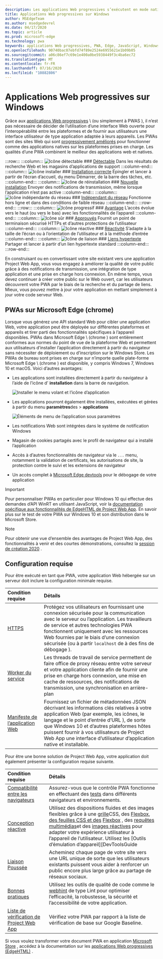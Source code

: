 ```yaml
---
description: Les applications Web progressives s’exécutent en mode natif sur Windows 10.  Voici ce que vous devez savoir en tant que développeur Web.
title: Applications Web progressives sur Windows
author: MSEdgeTeam
ms.author: msedgedevrel
ms.date: 04/17/2020
ms.topic: article
ms.prod: microsoft-edge
ms.technology: pwa
keywords: applications Web progressives, PWA, Edge, JavaScript, Windows, UWP, Microsoft Store
ms.openlocfilehash: 90740bac07ebfd74f89e2524e6955621e1b09b05
ms.sourcegitcommit: a06c86ef7c69e1e400a0be5938449f3c4ba6ec72
ms.translationtype: MT
ms.contentlocale: fr-FR
ms.lasthandoff: 07/16/2020
ms.locfileid: "10882806"
---
```

# Applications Web progressives sur Windows  

Grâce aux [applications Web progressives][MDNApps] \ (ou simplement à PWAS \), il n’est pas nécessaire de décider de l’utilisation d’une interface Web ouverte pour l’interopérabilité entre les plateformes et de fournir aux utilisateurs une interface utilisateur de type application adaptée à leurs appareils.  Les PWAs sont des sites Web qui sont [progressivement améliorés][AListApartUnderstandingProgressiveEnhancement] pour fonctionner comme des applications natives sur les plateformes prises en charge.  Les qualités d’une PWA combinent le meilleur des applications web et natives.  

:::row:::
    :::column:::
        ![Icône détectable][ImageISearch]
        ### [Détectable][MDNPwaAdvantagesDiscoverable]
        Dans les résultats de recherche Web et les magasins d’applications de support
    :::column-end:::
    :::column:::
        ![Icône installer][ImageIPackage]
        ### [Installation correcte][MDNPwaAdvantagesInstallable]
        Épingler et lancer à partir de l’écran d’accueil, du menu Démarrer, de la barre des tâches, etc.
    :::column-end:::
    :::column:::
        ![Icône de réinstallation][ImageIPushNotification]
        ### [Nouvelle installation][MDNPwaAdvantagesReEngageable]
        Envoyer des notifications de transmission, même lorsque l’application n’est pas active
    :::column-end:::
    :::column:::
        ![Icône indépendante du réseau][ImageIOffline]
        ### [Indépendant du réseau][MDNPwaAdvantagesNetworkIndependent]
        Fonctionne hors ligne et dans des conditions de faible réseau
    :::column-end:::
:::row-end:::
:::row:::
    :::column:::
        ![Icône progressif][ImageIProgressive]
        ### [Avantage][MDNPwaAdvantagesProgressive]
        L’accès évolue vers le haut (ou vers le bas) avec les fonctionnalités de l’appareil
    :::column-end:::
    :::column:::
        ![Icône sûr][ImageISecurity]
        ### [Approuvés][MDNPwaAdvantagesSafe]
        Fournit un point de terminaison sécurisé HTTPs et d’autres protections de l’utilisateur
    :::column-end:::
    :::column:::
        ![Icône réactive][ImageIResponsive]
        ### [Réactivité][MDNPwaAdvantagesResponsive]
        S’adapte à la taille de l’écran ou à l’orientation de l’utilisateur et à la méthode d’entrée
    :::column-end:::
    :::column:::
        ![Icône de liaison][ImageILink]
        ### [Liens hypertexte][MDNPwaAdvantagesLinkable]
        Partager et lancer à partir d’un lien hypertexte standard
    :::column-end:::
:::row-end:::

En construisant ou en convertissant votre site existant vers une application Project Web App, vous vous engagez à améliorer la qualité de votre public grâce à des notifications de transmission, une intégration de type application et une prise en charge hors connexion.  En même temps, vous devez continuer à créer votre public sur le Web ouvert, car les utilisateurs découvrent votre PWA par le biais de la recherche et du partage de liens.  Mieux, vous pouvez mettre à jour votre application en mettant simplement à jour votre code serveur Web.  

## PWAs sur Microsoft Edge (chrome)  

Lorsque vous générez une API standard Web pour cibler une application Web, votre application peut être déployée sur différentes plateformes et appareils et tirer parti des fonctionnalités spécifiques à l’appareil disponibles.  PWAs dans Microsoft Edge \ (chrome \) sont entièrement conformes aux normes du point de vue de la plateforme Web et permettent aux utilisateurs d’installer l’application directement à partir du navigateur sans nécessiter de déploiement ou d’inscription sur le Windows Store.  Les PWAs de bureau sont prises en charge sur n’importe quelle plate-forme Microsoft Edge \ (chrome \) est disponible, y compris Windows 7, Windows 10 et macOS.  Voici d’autres avantages:  

*   Les applications sont installées directement à partir du navigateur à l’aide de l’icône d' **installation** dans la barre de navigation.  
    
    ![Installer le menu volant et l’icône d’application][ImageInstallPwa]  
    
*   Les applications pourront également être installées, exécutées et gérées à partir du menu **paramètres**des  >  **applications**  
    
    ![Éléments de menu de l’application sous paramètres][ImageAppMenus]  

*   Les notifications Web sont intégrées dans le système de notification Windows
*   Magasin de cookies partagés avec le profil de navigateur qui a installé l’application
*   Accès à d’autres fonctionnalités de navigateur via le `...` menu, notamment la validation de certificats, les autorisations de site, la protection contre le suivi et les extensions de navigateur
*   Un accès complet à [Microsoft Edge devtools][DevtoolsProgressiveWebApps] pour le débogage de votre application  

> [!IMPORTANT]
> Pour personnaliser PWAs en particulier pour Windows 10 qui effectue des demandes d’API WinRT en utilisant JavaScript, voir la [documentation spécifique aux fonctionnalités de EdgeHTML de Project Web App][PwaEdgehtmlIndex].  En savoir plus sur le test de votre PWA sur Windows 10 et son distribution dans le Microsoft Store.  

> [!NOTE]
> Pour obtenir une vue d’ensemble des avantages de Project Web App, des fonctionnalités à venir et des courtes démonstrations, consultez la [session de création 2020][BuildVideo] . 

## Configuration requise  

Pour être exécuté en tant que PWA, votre application Web hébergée sur un serveur doit inclure la configuration minimale requise.  

| Condition requise | Détails | 
|:--- |:--- |  
| [HTTPS][WikiHttps] | Protégez vos utilisateurs en fournissant une connexion sécurisée pour la communication avec le serveur ou l’application.  Les travailleurs de service et autres technologies PWA fonctionnent uniquement avec les ressources Web fournies par le biais d’une connexion sécurisée (ou à partir `localhost` de à des fins de débogage \).  |  
| [Worker du service][MDNServiceWorkerApi] | Les threads de travail de service permettent de faire office de proxy réseau entre votre serveur et votre application cliente afin de fournir une prise en charge hors connexion, une mise en cache de ressources, des notifications de transmission, une synchronisation en arrière-plan  |  
| [Manifeste de l’application Web][MDNWebAppManifest] | Fournissez un fichier de métadonnées JSON décrivant les informations clés relatives à votre application Web (par exemple, les icônes, le langage et le point d’entrée d’URL \), de sorte que Windows 10 et d’autres plateformes hôtes puissent fournir à vos utilisateurs de Project Web App une interface d’utilisateur d’application native et installable.  |  

Pour être une bonne solution de Project Web App, votre application doit également présenter la configuration requise suivante.  

| Condition requise | Détails | 
|:--- |:--- |  
| [Compatibilité entre les navigateurs][MDNCrossBrowserTesting] | Assurez-vous que le contrôle PWA fonctionne en effectuant des [tests][MicrosoftDeveloperEdgeToolsRemote] dans différents navigateurs et environnements.  |  
| [Conception réactive][WikiResponsiveWebDesign] | Utilisez des dispositions fluides et des images flexibles grâce à une [grille][MDNCssGridLayout]CSS, des [Flexbox][MDNCssFlexibleBoxLayout], [des feuilles CSS et des][MDNCssGridLayout] [Flexbox][MDNCssFlexibleBoxLayout] , des [requêtes multimédias][MDNMediaQueries]et des [images réactives][MDNResponsiveImages] pour adapter votre expérience utilisateur à l’appareil de l’utilisateur.  Utilisez les [Outils d’émulation d’appareil][DevToolsGuide|::ref1::|] de votre navigateur pour effectuer des tests en local, ou configurez une session de [débogage à distance][DevToolsProtocolClientsEdgeDevToolsPreview] pour tester directement sur un appareil cible.  |  
| [Liaison Poussée][WikiDeepLinking] | Acheminez chaque page de votre site vers une URL unique de sorte que les utilisateurs existants puissent vous aider à renforcer un public encore plus large grâce au partage de réseaux sociaux.  |  
| [Bonnes pratiques][Webhint] | Utilisez les outils de qualité de code comme le [webhint][Webhint] de type Lint pour optimiser l’efficacité, la robustesse, la sécurité et l’accessibilité de votre application.  |  
| [Liste de vérification de Project Web App][WebDevGoodPwaChecklist] | Vérifiez votre PWA par rapport à la liste de vérification de base sur Google Baseline.  |  

Si vous voulez transformer votre document PWA en application [Microsoft Store][MicrosoftDeveloperStore] , accédez à la documentation sur les [applications Web progressives (EdgeHTML)][PwaEdgehtmlMicrosoftStore] .  
  

<!-- image links -->  

[ImageISearch]: media/i_search.png  
[ImageIPackage]: media/i_package.png  
[ImageIPushNotification]: media/i_push-notification.png  
[ImageIOffline]: media/i_offline.png  
[ImageIProgressive]: media/i_progressive.png  
[ImageISecurity]: media/i_security.png  
[ImageIResponsive]: media/i_responsive.png  
[ImageILink]: media/i_link.png  

[ImageInstallPwa]: ./media/Install_PWA.png  
[ImageAppMenus]: ./media/App_menus.png  

<!-- links -->  

[DevToolsProtocolClientsEdgeDevToolsPreview]: ../devtools-protocol/0.1/clients.md#microsoft-edge-devtools-preview "Aperçu DevTools Microsoft Edge - Clients de protocole DevTools "  
[DevToolsGuideEmulation]: ../devtools-guide/emulation.md "Émulation"  
[DevtoolsProgressiveWebApps]: ../devtools-guide-chromium/progressive-web-apps.md "Déboguer des applications Web progressives"  
[DevGuideWhatsNewEdgeHtml17]: ../dev-guide/whats-new/edgehtml-17.md "Nouveautés de EdgeHTML 17"  
[DevGuideWhatsNewEdgeHtml14]: ../dev-guide/whats-new/edgehtml-14.md "Nouveautés de EdgeHTML 14"  
[PwaEdgehtmlIndex]: ../progressive-web-apps-edgehtml/index.md "Applications Web progressives (EdgeHTML) sur Windows"  
[PwaEdgehtmlMicrosoftStore]: ../progressive-web-apps-edgehtml/microsoft-store.md "Applications Web progressives dans la boutique Microsoft"
<!--PwaEdgehtmlMicrosoftStoreCriteriaAutomaticSubmission]: ../progressive-web-apps-edgehtml/microsoft-store.md#criteria-for-automatic-submission "Criteria for automatic submission - Progressive Web Apps in the Microsoft Store"  -->  

[WindowsUWPControlsPatternTilesNotificationsWns]: /windows/uwp/controls-and-patterns/tiles-and-notifications-windows-push-notification-services--wns--overview.md "Vue d’ensemble des services de notifications Windows (WNS \)"  
[WindowsUWPDesignDevicesDesigningTv]: /windows/uwp/design/devices/designing-for-tv.md "Conception pour Xbox et télévision"  
[WindowsUWPDesignDevicesIndex]: /windows/uwp/design/devices/index.md "Considérations relatives à l’interface utilisateur pour les appareils UWP"  
[WindowsUWPGetStartedGuide]: /windows/uwp/get-started/universal-application-platform-guide.md "Qu’est-ce qu’une application de plateforme Windows universelle (UWP)?"  
[WindowsUWPLaunchResumeBackgroundTasks]: /windows/uwp/launch-resume/support-your-app-with-background-tasks.md "Prendre en charge votre application avec des tâches en arrière-plan"  
[WindowsUWPPublishIndex]: /windows/uwp/publish/index.md "Publier des applications et des jeux Windows"  
[WindowsUWPPublishDeveloperAccount]: /windows/uwp/publish/opening-a-developer-account.md "Ouverture d’un compte de développeur"  

[WindowsBlogsWelcomingPWAsEdgeWindows]: https://blogs.windows.com/msedgedev/2018/02/06/welcoming-progressive-web-apps-edge-windows-10/#56z7mJwKsykfbR4I.97 "Accueillir des applications Web progressives sur Microsoft Edge et Windows 10-blogs Windows"  
[MicrosoftDeveloperEdgePlatformStatusBackgroundSync]: https://developer.microsoft.com/microsoft-edge/platform/status/backgroundsyncapi "API de synchronisation en arrière-plan-état de la plateforme Microsoft Edge"  
[MicrosoftDeveloperEdgePlatformStatusWebApplicationManifest]: https://developer.microsoft.com/microsoft-edge/platform/status/webapplicationmanifest "Manifeste de l’application Web-État de la plateforme Microsoft Edge"  
[MicrosoftDeveloperEdgeToolsRemote]: https://developer.microsoft.com/microsoft-edge/tools/remote "Tests instantanés"  
[MicrosoftDeveloperWindowsMixedReality]: https://developer.microsoft.com/windows/mixed-reality "Réalité mixte pour les développeurs"  
[MicrosoftDeveloperWindowsSurfaceHub]: https://developer.microsoft.com/windows/surfacehub "Microsoft surface Hub"  
[MicrosoftDeveloperStore]: https://developer.microsoft.com/store "Microsoft Developer Store"  
[MicrosoftEdge]: https://www.microsoft.com/edge "Télécharger le nouveau navigateur Microsoft Edge"  
[MicrosoftSupportWindowsFocusAssist]: https://support.microsoft.com/help/4026996/windows-10-turn-focus-assist-on-or-off "Activation ou désactivation de l’assistance au focus dans Windows 10"  
[MicrosoftSupportWindowsNotificationSettings]: https://support.microsoft.com/help/4028678/windows-10-change-notification-settings "Modifier les paramètres de notification dans Windows 10"  

[AListApartUnderstandingProgressiveEnhancement]: https://alistapart.com/article/understandingprogressiveenhancement "Présentation de l’amélioration progressive-liste séparée"  

[MDNApps]: https://developer.mozilla.org/Apps/Progressive "applications | MDN"  
[MDNCache]: https://developer.mozilla.org/docs/Web/API/Cache "Cache | MDN"  
[MDNCrossBrowserTesting]: https://developer.mozilla.org/docs/Learn/Tools_and_testing/Cross_browser_testing "Test de navigateur croisé | MDN"  
[MDNCssFlexibleBoxLayout]: https://developer.mozilla.org/docs/Web/CSS/CSS_Flexible_Box_Layout "Disposition de cadre flexible CSS | MDN"  
[MDNCssGridLayout]: https://developer.mozilla.org/docs/Web/CSS/CSS_Grid_Layout "Disposition Grille CSS | MDN"  
[MDNFetchApi]: https://developer.mozilla.org/docs/Web/API/Fetch_API "API Fetch | MDN"  
[MDNMediaQueries]: https://developer.mozilla.org/docs/Web/CSS/Media_Queries "Requêtes multimédias | MDN"  
[MDNNotificationsApi]: https://developer.mozilla.org/docs/Web/API/Notifications_API "API notifications | MDN"  
[MDNPushApi]: https://developer.mozilla.org/docs/Web/API/Push_API "API de type pousser | MDN"  
[MDNPwaAdvantagesDiscoverable]: https://developer.mozilla.org/docs/Web/Apps/Progressive/Advantages#Discoverable "Avantages de la découverte-application Web progressive"  
[MDNPwaAdvantagesInstallable]: https://developer.mozilla.org/docs/Web/Apps/Progressive/Advantages#Installable "Avantages de l’installation de l’application Web progressive"  
[MDNPwaAdvantagesLinkable]: https://developer.mozilla.org/Apps/Progressive/Advantages#Linkable "Avantages liés aux applications Web multidirectionnelle"  
[MDNPwaAdvantagesNetworkIndependent]: https://developer.mozilla.org/docs/Web/Apps/Progressive/Advantages#Network_independent "Avantages de l’application Web progressive en réseau"  
[MDNPwaAdvantagesProgressive]: https://developer.mozilla.org/docs/Web/Apps/Progressive/Advantages#Progressive "Avantages de l’application Web progressive progressive"  
[MDNPwaAdvantagesReEngageable]: https://developer.mozilla.org/docs/Web/Apps/Progressive/Advantages#Re-engageable "Avantages de l’utilisation de l’application Web progressive"  
[MDNPwaAdvantagesResponsive]: https://developer.mozilla.org/Apps/Progressive/Advantages#Responsive "Avantages de l’application Web progressivement réactif"  
[MDNPwaAdvantagesSafe]: https://developer.mozilla.org/docs/Web/Apps/Progressive/Advantages#Safe "Avantages de l’application Web progressive en sécurité"  
[MDNResponsiveImages]: https://developer.mozilla.org/docs/Learn/HTML/Multimedia_and_embedding/Responsive_images "Images réactives | MDN"  
[MDNServiceWorkerApi]: https://developer.mozilla.org/docs/Web/API/Service_Worker_API "API du travailleur de service | MDN"  
[MDNSyncManager]: https://developer.mozilla.org/docs/Web/API/SyncManager "SyncManager | MDN"  
[MDNWebAppManifest]: https://developer.mozilla.org/docs/Web/Manifest "Manifeste de l’application Web | MDN"  

[BuildVideo]: https://www.youtube.com/watch?v=y4p_QHZtMKM "Vidéo sur Project Web App"

[PWABuilder]: https://www.pwabuilder.com "PWABuilder"  

[WebDevGoodPwaChecklist]: https://web.dev/pwa-checklist "Qu’est-ce qu’une application Web progressive? | Web. dev"  

[Webhint]: https://webhint.io "Astuce"  

[WikiDeepLinking]: https://en.wikipedia.org/wiki/Deep_linking "Liaison Poussée-Wikipédia"  
[WikiHttps]: https://en.wikipedia.org/wiki/HTTPS "HTTPs-Wikipédia"  
[WikiResponsiveWebDesign]: https://en.wikipedia.org/wiki/Responsive_web_design "Conception de site Web réactif-Wikipédia"  
